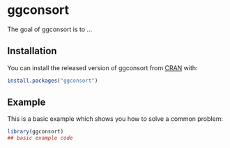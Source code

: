 
# ggconsort

<!-- badges: start -->
<!-- badges: end -->

The goal of ggconsort is to ...

## Installation

You can install the released version of ggconsort from [CRAN](https://CRAN.R-project.org) with:

``` r
install.packages("ggconsort")
```

## Example

This is a basic example which shows you how to solve a common problem:

``` r
library(ggconsort)
## basic example code
```

